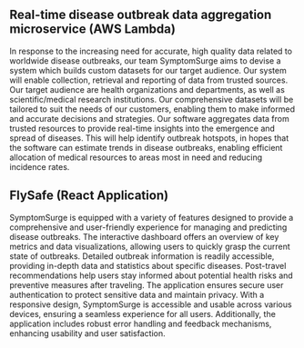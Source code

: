 ## Real-time disease outbreak data aggregation microservice (AWS Lambda)
In response to the increasing need for accurate, high quality data related to worldwide disease outbreaks, our team SymptomSurge aims to devise a system which builds custom datasets for our target audience. Our system will enable collection, retrieval and reporting of data from trusted sources. Our target audience are health organizations and departments, as well as scientific/medical research institutions. Our comprehensive datasets will be tailored to suit the needs of our customers, enabling them to make informed and accurate decisions and strategies.
Our software aggregates data from trusted resources to provide real-time insights into the emergence and spread of diseases. This will help identify outbreak hotspots, in hopes that the software can estimate trends in disease outbreaks, enabling efficient allocation of medical resources to areas most in need and reducing incidence rates.

## FlySafe (React Application)
SymptomSurge is equipped with a variety of features designed to provide a comprehensive and user-friendly experience for managing and predicting disease outbreaks. The interactive dashboard offers an overview of key metrics and data visualizations, allowing users to quickly grasp the current state of outbreaks. Detailed outbreak information is readily accessible, providing in-depth data and statistics about specific diseases. Post-travel recommendations help users stay informed about potential health risks and preventive measures after traveling. The application ensures secure user authentication to protect sensitive data and maintain privacy. With a responsive design, SymptomSurge is accessible and usable across various devices, ensuring a seamless experience for all users. Additionally, the application includes robust error handling and feedback mechanisms, enhancing usability and user satisfaction.
